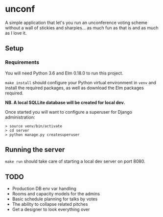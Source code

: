 # unconf
A simple application that let's you run an unconference voting scheme without
a wall of stickies and sharpies... as much fun as that is and as much as I love
it.

## Setup
### Requirements
You will need Python 3.6 and Elm 0.18.0 to run this project.

`make install` should configure your Python virtual environment in `venv` and
install the required packages, as well as download the Elm packages required.

**NB. A local SQLLite database will be created for local dev.**

Once started you will want to configure a superuser for Django administration:
```
> source venv/bin/activate
> cd server
> python manage.py createsuperuser
```

## Running the server
`make run` should take care of starting a local dev server on port 8080.

## TODO
- Production DB env var handling
- Rooms and capacity models for the admins
- Basic schedule planning for talks by votes
- The ability to collapse related pitches
- Get a designer to look everything over
